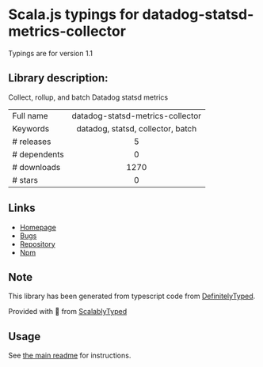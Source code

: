 
# Scala.js typings for datadog-statsd-metrics-collector

Typings are for version 1.1

## Library description:
Collect, rollup, and batch Datadog statsd metrics

|                    |                 |
| ------------------ | :-------------: |
| Full name          | datadog-statsd-metrics-collector |
| Keywords           | datadog, statsd, collector, batch |
| # releases         | 5 |
| # dependents       | 0 |
| # downloads        | 1270 |
| # stars            | 0 |

## Links
- [Homepage](https://github.com/xzyfer/datadog-statsd-metrics-collector#readme)
- [Bugs](https://github.com/xzyfer/datadog-statsd-metrics-collector/issues)
- [Repository](https://github.com/xzyfer/datadog-statsd-metrics-collector)
- [Npm](https://www.npmjs.com/package/datadog-statsd-metrics-collector)
    


## Note
This library has been generated from typescript code from [DefinitelyTyped](https://definitelytyped.org).

Provided with :purple_heart: from [ScalablyTyped](https://github.com/oyvindberg/ScalablyTyped)

## Usage
See [the main readme](../../readme.md) for instructions.


